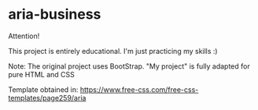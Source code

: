# aria-business

Attention!

This project is entirely educational.
I'm just practicing my skills :)

Note: The original project uses BootStrap. "My project" is fully adapted for pure HTML and CSS

Template obtained in:
https://www.free-css.com/free-css-templates/page259/aria
